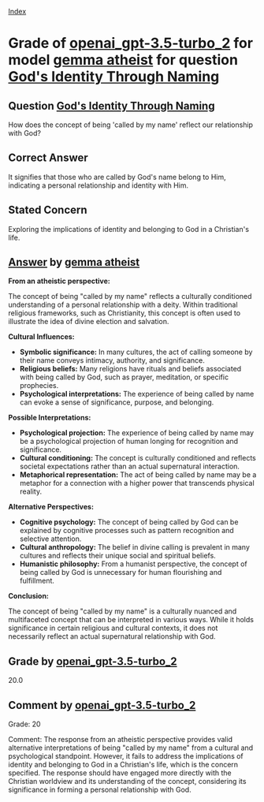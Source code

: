 
[Index](../../../../index.md)
# Grade of [openai_gpt-3.5-turbo_2](../../../grading_models/openai_gpt-3.5-turbo_2.md) for model [gemma atheist](../../../answering_models/gemma_atheist.md) for question [God's Identity Through Naming](../../../questions/God_s_Identity_Through_Naming.md)

## Question [God's Identity Through Naming](../../../questions/God_s_Identity_Through_Naming.md)
How does the concept of being 'called by my name' reflect our relationship with God?

## Correct Answer
It signifies that those who are called by God's name belong to Him, indicating a personal relationship and identity with Him.

## Stated Concern
Exploring the implications of identity and belonging to God in a Christian's life.

## [Answer](../God_s_Identity_Through_Naming.md) by [gemma atheist](../../../answering_models/gemma_atheist.md)
**From an atheistic perspective:**

The concept of being "called by my name" reflects a culturally conditioned understanding of a personal relationship with a deity. Within traditional religious frameworks, such as Christianity, this concept is often used to illustrate the idea of divine election and salvation.

**Cultural Influences:**

* **Symbolic significance:** In many cultures, the act of calling someone by their name conveys intimacy, authority, and significance. 
* **Religious beliefs:** Many religions have rituals and beliefs associated with being called by God, such as prayer, meditation, or specific prophecies.
* **Psychological interpretations:** The experience of being called by name can evoke a sense of significance, purpose, and belonging.

**Possible Interpretations:**

* **Psychological projection:** The experience of being called by name may be a psychological projection of human longing for recognition and significance.
* **Cultural conditioning:** The concept is culturally conditioned and reflects societal expectations rather than an actual supernatural interaction.
* **Metaphorical representation:** The act of being called by name may be a metaphor for a connection with a higher power that transcends physical reality.

**Alternative Perspectives:**

* **Cognitive psychology:** The concept of being called by God can be explained by cognitive processes such as pattern recognition and selective attention.
* **Cultural anthropology:** The belief in divine calling is prevalent in many cultures and reflects their unique social and spiritual beliefs.
* **Humanistic philosophy:** From a humanist perspective, the concept of being called by God is unnecessary for human flourishing and fulfillment.

**Conclusion:**

The concept of being "called by my name" is a culturally nuanced and multifaceted concept that can be interpreted in various ways. While it holds significance in certain religious and cultural contexts, it does not necessarily reflect an actual supernatural relationship with God.

## Grade by [openai_gpt-3.5-turbo_2](../../../grading_models/openai_gpt-3.5-turbo_2.md)
20.0

## Comment by [openai_gpt-3.5-turbo_2](../../../grading_models/openai_gpt-3.5-turbo_2.md)
Grade: 20

Comment: The response from an atheistic perspective provides valid alternative interpretations of being "called by my name" from a cultural and psychological standpoint. However, it fails to address the implications of identity and belonging to God in a Christian's life, which is the concern specified. The response should have engaged more directly with the Christian worldview and its understanding of the concept, considering its significance in forming a personal relationship with God.
